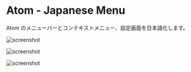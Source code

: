 # Atom - Japanese Menu

Atom のメニューバーとコンテキストメニュー、設定画面を日本語化します。

![screenshot](https://github.com/syon/atom-japanese-menu/raw/master/screenshot.png)

![screenshot](https://github.com/syon/atom-japanese-menu/raw/master/screenshot2.png)

![screenshot](https://github.com/syon/atom-japanese-menu/raw/master/screenshot3.png)
